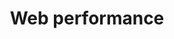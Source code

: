 ---
order: 7
view: Category
lang: pt-BR
active: false

title: Web performance
description: Otimização é uma meta complexa, performance ajudar na experiência do usuário e SEO. Confira algumas dicas e boas práticas de como otimizar sua aplicação
slug: web-performance
tags_by_cat: []

meta:
  - property: og:image
    content: https://htmlmoderno.com.br/html-moderno-image-share.png
  - name: twitter:image
    content: https://htmlmoderno.com.br/html-moderno-image-share.png
---
